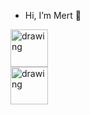 - Hi, I’m Mert 👋 



<div>
          <div>
          <a href="https://www.linkedin.com/in/mert-kaim/" target="_blank">
          <img src="https://cdn-icons-png.flaticon.com/512/145/145807.png" alt="drawing" width="60"/>
     </a>
          
</div>


<div>
          <a href="https://www.linkedin.com/in/mert-kaim/" target="_blank">
          <img src="https://cdn-icons-png.flaticon.com/512/145/145807.png" alt="drawing" width="60"/>
     </a>
          
</div>
          </div>




<!---
kaimmrt/kaimmrt is a ✨ special ✨ repository because its `README.md` (this file) appears on your GitHub profile.
You can click the Preview link to take a look at your changes.
--->
